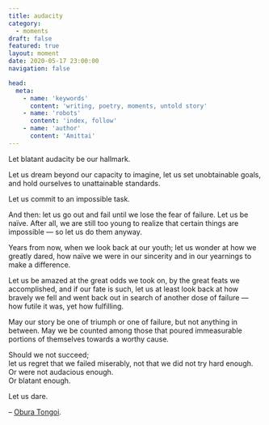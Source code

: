 ```yaml
---
title: audacity
category:
  - moments
draft: false
featured: true
layout: moment
date: 2020-05-17 23:00:00
navigation: false

head:
  meta:
    - name: 'keywords'
      content: 'writing, poetry, moments, untold story'
    - name: 'robots'
      content: 'index, follow'
    - name: 'author'
      content: 'Amittai'
---
```


Let blatant audacity be our hallmark.

Let us dream beyond our capacity to imagine,
let us set unobtainable goals, and hold ourselves to unattainable standards.

Let us commit to an impossible task.

And then:
let us go out and fail until we lose the fear of failure.
Let us be naïve. After all, we are still too young to realize that
certain things are impossible &mdash; so let us do them anyway.

Years from now, when we look back at our youth;
let us wonder at how we greatly dared, how naïve we were in
our sincerity and in our yearnings to make a difference.

Let us be amazed at the great odds we took on, by the
great feats we accomplished, and if our fate is such, let
us at least look back at how bravely we fell and went back
out in search of another dose of failure &mdash; how futile it was,
yet how fulfilling.

May our story be one of triumph or one of failure, but not anything in between.
May we be counted among those that poured
immeasurable portions of themselves towards a worthy cause.

Should we not succeed;  
let us regret that we failed miserably,
not that we did not try hard enough.  
Or were not audacious enough.  
Or blatant enough.

Let us dare.

&ndash; [Obura Tongoi](https://youtu.be/iTFq9p6WWpk?t=287).

<!-- more -->
